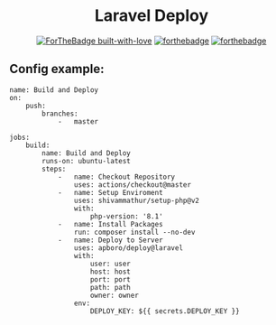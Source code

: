 <div align="center">

# Laravel Deploy

[![ForTheBadge built-with-love](http://ForTheBadge.com/images/badges/built-with-love.svg)](https://ngocquyhoang.com)
[![forthebadge](https://forthebadge.com/images/badges/contains-cat-gifs.svg)](https://ngocquyhoang.com)
[![forthebadge](https://forthebadge.com/images/badges/powered-by-water.svg)](https://ngocquyhoang.com)

</div>


## Config example:

```
name: Build and Deploy
on:
    push:
        branches:
            -   master

jobs:
    build:
        name: Build and Deploy
        runs-on: ubuntu-latest
        steps:
            -   name: Checkout Repository
                uses: actions/checkout@master
            -   name: Setup Enviroment
                uses: shivammathur/setup-php@v2
                with:
                    php-version: '8.1'
            -   name: Install Packages
                run: composer install --no-dev
            -   name: Deploy to Server
                uses: apboro/deploy@laravel
                with:
                    user: user
                    host: host
                    port: port
                    path: path
                    owner: owner
                env:
                    DEPLOY_KEY: ${{ secrets.DEPLOY_KEY }}
```
